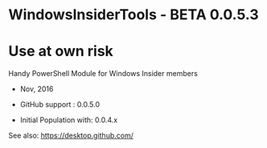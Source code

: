 # WindowsInsiderTools - BETA 0.0.5.3
# Use at own risk
Handy PowerShell Module for Windows Insider members

+ Nov, 2016

+ GitHub support         : 0.0.5.0
+ Initial Population with: 0.0.4.x

See also: https://desktop.github.com/
